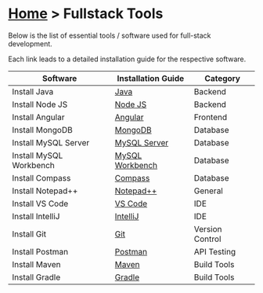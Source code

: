 # [Home](../) > Fullstack Tools

Below is the list of essential tools / software used for full-stack development.

Each link leads to a detailed installation guide for the respective software.

| Software         | Installation Guide | Category |
|-----------------|-------------------|----------|
| Install Java    | [Java](./java) | Backend |
| Install Node JS | [Node JS](./nodejs) | Backend |
| Install Angular | [Angular](./angular) | Frontend |
| Install MongoDB | [MongoDB](./mongodb) | Database |
| Install MySQL Server | [MySQL Server](./mysql-server) | Database |
| Install MySQL Workbench | [MySQL Workbench](./mysql-workbench) | Database |
| Install Compass | [Compass](./compass) | Database |
| Install Notepad++ | [Notepad++](./notepadpp) | General |
| Install VS Code | [VS Code](./vscode) | IDE |
| Install IntelliJ | [IntelliJ](./intellij) | IDE |
| Install Git     | [Git](./git) | Version Control |
| Install Postman | [Postman](./postman) | API Testing |
| Install Maven   | [Maven](./maven) | Build Tools |
| Install Gradle  | [Gradle](./gradle) | Build Tools |